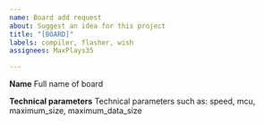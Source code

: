 ```yaml
---
name: Board add request
about: Suggest an idea for this project
title: "[BOARD]"
labels: compiler, flasher, wish
assignees: MaxPlays35

---
```


**Name**
Full name of board

**Technical parameters**
Technical parameters such as: speed, mcu, maximum_size, maximum_data_size
